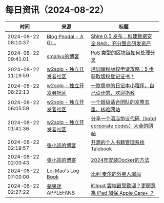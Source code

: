 ﻿# 每日资讯（2024-08-22）

|时间|来源|标题|
|---|---|---|
|2024-08-22 08:10:37|[Blog Phodal - A Gr...](https://www.phodal.com/blog/feeds/rss/)|[Shire 0.5 发布：构建数据安全 RAG，充分整合研发资产](http://www.phodal.com/blog/shire-0.5-secure-rag-and-shireql/)|
|2024-08-22 09:41:01|[smallyu的博客](https://smallyu.net/atom.xml)|[PoS 类型的区块链如何处理分叉](https://smallyu.net/2024/08/22/PoS%E7%B1%BB%E5%9E%8B%E7%9A%84%E5%8C%BA%E5%9D%97%E9%93%BE%E5%A6%82%E4%BD%95%E5%A4%84%E7%90%86%E5%88%86%E5%8F%89/)|
|2024-08-22 11:19:59|[w2solo - 独立开发者社区](https://w2solo.com/topics/feed)|[培训课程版权申请攻略：5 步获取版权登记证书！](https://w2solo.com/topics/4948)|
|2024-08-22 08:22:13|[w2solo - 独立开发者社区](https://w2solo.com/topics/feed)|[一款简单的日记本小程序，自己设计的，欢迎指教](https://w2solo.com/topics/4947)|
|2024-08-22 06:05:59|[w2solo - 独立开发者社区](https://w2solo.com/topics/feed)|[一个超级适合团队的发票去重、核验网站](https://w2solo.com/topics/4946)|
|2024-08-22 01:41:36|[w2solo - 独立开发者社区](https://w2solo.com/topics/feed)|[分享一个酒店协议代码（hotel corporate codes）大全的网站](https://w2solo.com/topics/4945)|
|2024-08-22 02:19:57|[张小凯的博客](https://jasonkayzk.github.io/atom.xml)|[开源的个人书籍管理系统Talebook](https://jasonkayzk.github.io/2024/08/22/%E5%BC%80%E6%BA%90%E7%9A%84%E4%B8%AA%E4%BA%BA%E4%B9%A6%E7%B1%8D%E7%AE%A1%E7%90%86%E7%B3%BB%E7%BB%9FTalebook/)|
|2024-08-22 02:00:43|[张小凯的博客](https://jasonkayzk.github.io/atom.xml)|[2024年安装Docker的方法](https://jasonkayzk.github.io/2024/08/22/2024%E5%B9%B4%E5%AE%89%E8%A3%85Docker%E7%9A%84%E6%96%B9%E6%B3%95/)|
|2024-08-22 07:00:00|[Lei Mao's Log Book](https://leimao.github.io/atom.xml)|[比利·麦尔的外星人骗局](https://leimao.github.io/essay/Billy-Meier-%E9%AA%97%E5%B1%80/)|
|2024-08-22 02:27:22|[蘋果迷 APPLEFANS](https://applefans.today/feed/)|[iCloud 雲端最受歡迎？更願意為 iPad 加保 Apple Care+ ？](https://applefans.today/2024-08-icloud-storage-remains-apples-most/)|

